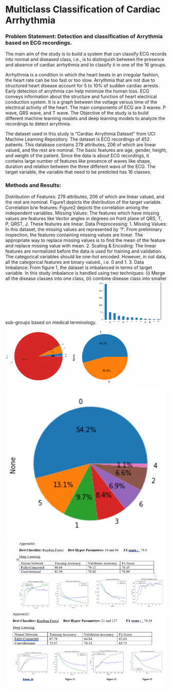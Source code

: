 <h1>Multiclass Classification of Cardiac Arrhythmia </h1>
<h3>Problem Statement: Detection and classification of Arrythmia based on ECG recordings.</h3>

The main aim of the study is to build a system that can classify ECG records into normal and diseased class, i.e., is to distinguish between the presence and absence of cardiac 
arrhythmia and to classify it in one of the 16 groups.

Arrhythmia is a condition in which the heart beats in an irregular fashion, the heart rate can be too fast or too slow. Arrythmia that are not due to structured heart disease 
account for 5 to 10% of sudden cardiac arrests. Early detection of arrythmia can help minimize the human loss. ECG conveys information about the structure and function of 
heart electrical conduction system. It is a graph between the voltage versus time of the electrical activity of the heart. The main components of ECG are 3 waves: P wave, 
QRS wave, and T wave. The Objective of the study is to build different machine learning models and deep learning models to analyze the recordings to detect arrythmia.

The dataset used in this study is “Cardiac Arrythmia Dataset” from UCI Machine Learning Repository. The dataset is ECG recordings of 452 patients.
This database contains 279 attributes, 206 of which are linear valued, and the rest are nominal. The basic features are age, gender, height, and weight of the patient. 
Since the data is about ECG recordings, it contains large number of features like presence of waves like shape, duration and relation between the three different wavs of the ECG. 
The target variable, the variable that need to be predicted has 16 classes. 

<h3>Methods and Results:</h3>
Distribution of Features: 279 attributes, 206 of which are linear valued, and the rest are nominal. Figure1 depicts the distribution of the target variable.
Correlation b/w features:  Figure2 depicts the correlation among the independent variables.
Missing Values: The features which have missing values are features like Vector angles in degrees on front plane of QRS, T, P, QRST, J. These features are linear.
Data Preprocessing: 
1.	Missing Values: In this dataset, the missing values are represented by ‘?’. From preliminary inspection, the features containing missing values are linear. 
The appropriate way to replace missing values is to find the mean of the feature and replace missing value with mean.
2.	Scaling & Encoding: The linear features are normalized before the data is used for training and validation. 
The categorical variables should be one-hot encoded. However, in out data, all the categorical features are binary valued., i.e. 0 and 1.
3.	Data Imbalance: From figure 1, the dataset is imbalanced in terms of target variable. In this study imbalance is handled using two techniques: 
(i) Merge all the disease classes into one class, (ii) combine disease class into smaller sub-groups based on medical terminology. 


<img src="https://github.com/Indu4598/Applied-DeepLearning/blob/main/distribution.png" width="200" />
<img src="https://github.com/Indu4598/Applied-DeepLearning/blob/main/missing.png" width="200" />
<img src="https://github.com/Indu4598/Applied-DeepLearning/blob/main/binary.png" width="200" />
<img src="https://github.com/Indu4598/Applied-DeepLearning/blob/main/mclass.png" width="500" />
<img src="https://github.com/Indu4598/Applied-DeepLearning/blob/main/Binary.png" width="500" />
<img src="https://github.com/Indu4598/Applied-DeepLearning/blob/main/Multiclass.png" width="500" />
